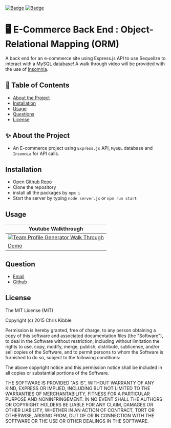 [![Badge](https://img.shields.io/badge/License-MIT-blue)](https://opensource.org/licenses/MIT)
[![Badge](https://img.shields.io/badge/GitHub-chabivz-blue?style=flat-square&logo=appveyor)](https://github.com/chabivz)
# 🖥️ E-Commerce Back End : Object-Relational Mapping (ORM)

A back end for an e-commerce site using Espress.js API to use Sequelize to interact with a MySQL database! A walk through video will be provided with the use of [Insomnia](https://insomnia.rest/).

## 🧐  Table of Contents

- [About the Project](#about-the-project)
- [Installation](#installation)
- [Usage](#usage)
- [Questions](#questions)
- [License](#License)

## ✨ About the Project
- An E-commerce project using `Express.js` API, `MySQL` database and `Insomnia` for API calls.

## Installation

- Open [Github Repo](https://github.com/Chabivz/013-E-CommerceBackEnd)
- Clone the repository
- install all the packages by `npm i`
- Start the server by typing `node server.js` or `npm run start`

## Usage



|Youtube Walkthrough|
|---|
|[![Team Profile Generator Walk Through](https://play-lh.googleusercontent.com/vA4tG0v4aasE7oIvRIvTkOYTwom07DfqHdUPr6k7jmrDwy_qA_SonqZkw6KX0OXKAdk)](https://www.youtube.com/watch?v=7X6k_zpWhfc)|
|[Demo](https://drive.google.com/file/d/15tNiPBjcDaDgb8G_2wOP0vK9r4Br70gA/view?usp=sharing)|

## Question

- [Email](mailto:chrisabiva@hotmail.com)
- [Github](https://github.com/Chabivz)
## License

The MIT License (MIT)

Copyright (c) 2015 Chris Kibble

Permission is hereby granted, free of charge, to any person obtaining a copy of this software and associated documentation files (the "Software"), to deal in the Software without restriction, including without limitation the rights to use, copy, modify, merge, publish, distribute, sublicense, and/or sell copies of the Software, and to permit persons to whom the Software is furnished to do so, subject to the following conditions:

The above copyright notice and this permission notice shall be included in all copies or substantial portions of the Software.

THE SOFTWARE IS PROVIDED "AS IS", WITHOUT WARRANTY OF ANY KIND, EXPRESS OR IMPLIED, INCLUDING BUT NOT LIMITED TO THE WARRANTIES OF MERCHANTABILITY, FITNESS FOR A PARTICULAR PURPOSE AND NONINFRINGEMENT. IN NO EVENT SHALL THE AUTHORS OR COPYRIGHT HOLDERS BE LIABLE FOR ANY CLAIM, DAMAGES OR OTHER LIABILITY, WHETHER IN AN ACTION OF CONTRACT, TORT OR OTHERWISE, ARISING FROM, OUT OF OR IN CONNECTION WITH THE SOFTWARE OR THE USE OR OTHER DEALINGS IN THE SOFTWARE.
